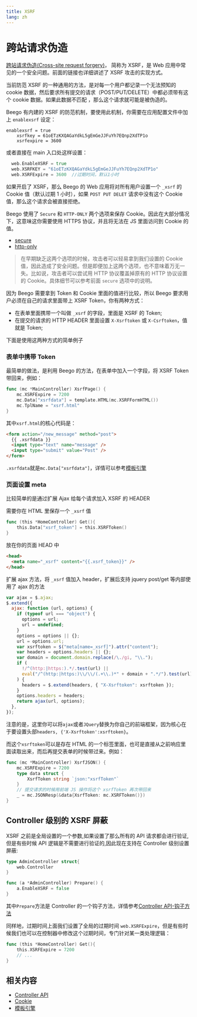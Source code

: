 ```yaml
---
title: XSRF
lang: zh
---
```


# 跨站请求伪造

[跨站请求伪造(Cross-site request forgery)](http://en.wikipedia.org/wiki/Cross-site_request_forgery)， 简称为 XSRF，是 Web 应用中常见的一个安全问题。前面的链接也详细讲述了 XSRF 攻击的实现方式。

当前防范 XSRF 的一种通用的方法，是对每一个用户都记录一个无法预知的 cookie 数据，然后要求所有提交的请求（POST/PUT/DELETE）中都必须带有这个 cookie 数据。如果此数据不匹配 ，那么这个请求就可能是被伪造的。

Beego 有内建的 XSRF 的防范机制，要使用此机制，你需要在应用配置文件中加上 `enablexsrf` 设定：

```
enablexsrf = true
    xsrfkey = 61oETzKXQAGaYdkL5gEmGeJJFuYh7EQnp2XdTP1o
    xsrfexpire = 3600
```

或者直接在 main 入口处这样设置：

```go
  web.EnableXSRF = true
  web.XSRFKEY = "61oETzKXQAGaYdkL5gEmGeJJFuYh7EQnp2XdTP1o"
  web.XSRFExpire = 3600  //过期时间，默认1小时
```

如果开启了 XSRF，那么 Beego 的 Web 应用将对所有用户设置一个 `_xsrf` 的 Cookie 值（默认过期 1 小时），如果 `POST PUT DELET` 请求中没有这个 Cookie 值，那么这个请求会被直接拒绝。

Beego 使用了 `Secure` 和 `HTTP-ONLY` 两个选项来保存 Cookie。因此在大部分情况下，这意味这你需要使用 HTTPS 协议，并且将无法在 JS 里面访问到 Cookie 的值。

- [secure](https://en.wikipedia.org/wiki/Secure_cookie)
- [http-only](https://developer.mozilla.org/en-US/docs/Web/HTTP/Cookies)

> 在早期缺乏这两个选项的时候，攻击者可以轻易拿到我们设置的 Cookie 值，因此造成了安全问题。但是即便加上这两个选项，也不意味着万无一失。比如说，攻击者可以尝试用 HTTP 协议覆盖掉原有的 HTTP 协议设置的 Cookie。具体细节可以参考前面 `secure` 选项中的说明。

因为 Beego 需要拿到 Token 和 Cookie 里面的值进行比较，所以 Beego 要求用户必须在自己的请求里面带上 XSRF Token，你有两种方式：

- 在表单里面携带一个叫做 `_xsrf` 的字段，里面是 XSRF 的 Token;
- 在提交的请求的 HTTP HEADER 里面设置 `X-Xsrftoken` 或 `X-Csrftoken`，值就是 Token;

下面是使用这两种方式的简单例子

### 表单中携带 Token

最简单的做法，是利用 Beego 的方法，在表单中加入一个字段，将 XSRF Token 带回来，例如：

```go
func (mc *MainController) XsrfPage() {
	mc.XSRFExpire = 7200
	mc.Data["xsrfdata"] = template.HTML(mc.XSRFFormHTML())
	mc.TplName = "xsrf.html"
}
```

其中`xsrf.html`的核心代码是：

```html
<form action="/new_message" method="post">
  {{ .xsrfdata }}
  <input type="text" name="message" />
  <input type="submit" value="Post" />
</form>
```

`.xsrfdata`就是`mc.Data["xsrfdata"]`，详情可以参考[模板引擎](../view/README.md)

### 页面设置 meta

比较简单的是通过扩展 Ajax 给每个请求加入 XSRF 的 HEADER

需要你在 HTML 里保存一个 `_xsrf` 值

```go
func (this *HomeController) Get(){
    this.Data["xsrf_token"] = this.XSRFToken()
}
```

放在你的页面 HEAD 中

```html
<head>
  <meta name="_xsrf" content="{{.xsrf_token}}" />
</head>
```

扩展 ajax 方法，将 `_xsrf` 值加入 header，扩展后支持 jquery post/get 等内部使用了 ajax 的方法

```js
var ajax = $.ajax;
$.extend({
  ajax: function (url, options) {
    if (typeof url === "object") {
      options = url;
      url = undefined;
    }
    options = options || {};
    url = options.url;
    var xsrftoken = $("meta[name=_xsrf]").attr("content");
    var headers = options.headers || {};
    var domain = document.domain.replace(/\./gi, "\\.");
    if (
      !/^(http:|https:).*/.test(url) ||
      eval("/^(http:|https:)\\/\\/(.+\\.)*" + domain + ".*/").test(url)
    ) {
      headers = $.extend(headers, { "X-Xsrftoken": xsrftoken });
    }
    options.headers = headers;
    return ajax(url, options);
  },
});
```

注意的是，这里你可以将`ajax`或者`JQuery`替换为你自己的前端框架，因为核心在于要设置头部`headers, {'X-Xsrftoken':xsrftoken}`。

而这个`xsrftoken`可以是存在 HTML 的一个标签里面，也可是直接从之前响应里面读取出来，而后再提交表单的时候带过来。例如：

```go
func (mc *MainController) XsrfJSON() {
	mc.XSRFExpire = 7200
	type data struct {
		XsrfToken string `json:"xsrfToken"`
	}
    // 提交请求的时候用前端 JS 操作将这个 xsrfToken 再次带回来
	_ = mc.JSONResp(&data{XsrfToken: mc.XSRFToken()})
}
```

## Controller 级别的 XSRF 屏蔽

XSRF 之前是全局设置的一个参数,如果设置了那么所有的 API 请求都会进行验证,但是有些时候 API 逻辑是不需要进行验证的,因此现在支持在 Controller 级别设置屏蔽:

```go
type AdminController struct{
	web.Controller
}

func (a *AdminController) Prepare() {
	a.EnableXSRF = false
}
```

其中`Prepare`方法是 Controller 的一个钩子方法，详情参考[Controller API-钩子方法](../router/ctrl_style/controller.md)

同样地，过期时间上面我们设置了全局的过期时间 `web.XSRFExpire`，但是有些时候我们也可以在控制器中修改这个过期时间，专门针对某一类处理逻辑：

```go
func (this *HomeController) Get(){
	this.XSRFExpire = 7200
	// ...
}
```

## 相关内容

- [Controller API](../router/ctrl_style/controller.md)
- [Cookie](../cookie/README.md)
- [模板引擎](../view/README.md)
